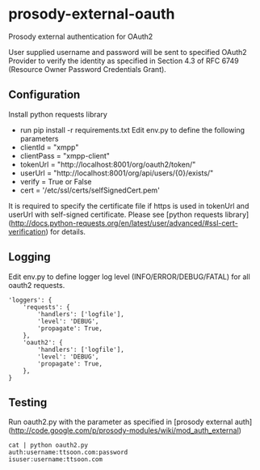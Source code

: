 prosody-external-oauth
======================

Prosody external authentication for OAuth2

User supplied username and password will be sent to specified OAuth2 Provider
to verify the identity as specified in Section 4.3 of RFC 6749 (Resource Owner
Password Credentials Grant).

Configuration
-------------
Install python requests library
* run pip install -r requirements.txt
Edit env.py to define the following parameters
* clientId = "xmpp"
* clientPass = "xmpp-client"
* tokenUrl = "http://localhost:8001/org/oauth2/token/"
* userUrl = "http://localhost:8001/org/api/users/{0}/exists/"
* verify = True or False
* cert = '/etc/ssl/certs/selfSignedCert.pem'

It is required to specify the certificate file if https is used in tokenUrl and userUrl
with self-signed certificate. Please see [python requests library]
(http://docs.python-requests.org/en/latest/user/advanced/#ssl-cert-verification)
for details.

Logging
-------
Edit env.py to define logger log level (INFO/ERROR/DEBUG/FATAL) for all oauth2 requests.

	'loggers': {
        'requests': {
            'handlers': ['logfile'],
            'level': 'DEBUG',
            'propagate': True,
        },
        'oauth2': {
            'handlers': ['logfile'],
            'level': 'DEBUG',
            'propagate': True,
        },
    }

Testing
-------
Run oauth2.py with the parameter as specified in [prosody external auth]
(http://code.google.com/p/prosody-modules/wiki/mod_auth_external)

	cat | python oauth2.py 
	auth:username:ttsoon.com:password 
	isuser:username:ttsoon.com 